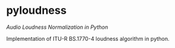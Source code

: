 # pyloudness
*Audio Loudness Normalization in Python*

Implementation of ITU-R BS.1770-4 loudness algorithm in python. 